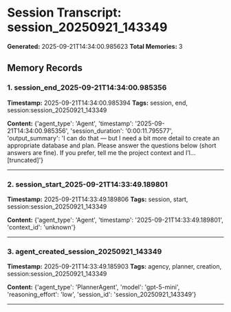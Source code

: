 # Session Transcript: session_20250921_143349

**Generated:** 2025-09-21T14:34:00.985623
**Total Memories:** 3

## Memory Records

### 1. session_end_2025-09-21T14:34:00.985356

**Timestamp:** 2025-09-21T14:34:00.985394
**Tags:** session, end, session:session_20250921_143349

**Content:** {'agent_type': 'Agent', 'timestamp': '2025-09-21T14:34:00.985356', 'session_duration': '0:00:11.795577', 'output_summary': 'I can do that — but I need a bit more detail to create an appropriate database and plan. Please answer the questions below (short answers are fine). If you prefer, tell me the project context and I’l...[truncated]'}

---

### 2. session_start_2025-09-21T14:33:49.189801

**Timestamp:** 2025-09-21T14:33:49.189806
**Tags:** session, start, session:session_20250921_143349

**Content:** {'agent_type': 'Agent', 'timestamp': '2025-09-21T14:33:49.189801', 'context_id': 'unknown'}

---

### 3. agent_created_session_20250921_143349

**Timestamp:** 2025-09-21T14:33:49.185903
**Tags:** agency, planner, creation, session:session_20250921_143349

**Content:** {'agent_type': 'PlannerAgent', 'model': 'gpt-5-mini', 'reasoning_effort': 'low', 'session_id': 'session_20250921_143349'}

---

